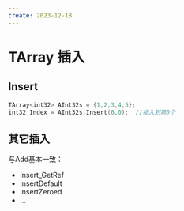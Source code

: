 ```yaml
---
create: 2023-12-18
---
```

# TArray 插入

## Insert

```C++
TArray<int32> AInt32s = {1,2,3,4,5};
int32 Index = AInt32s.Insert(6,0);	//插入到第0个
```

## 其它插入

与Add基本一致：

* Insert_GetRef
* InsertDefault
* InsertZeroed
* ...